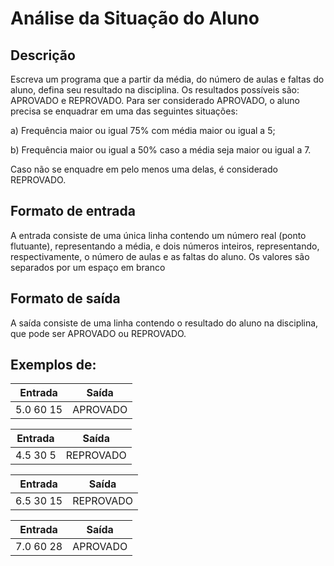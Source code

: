 # Análise da Situação do Aluno


## Descrição

Escreva um programa que a partir da média, do número de aulas e faltas do aluno, defina seu resultado na disciplina. Os resultados possíveis são: APROVADO e REPROVADO. Para ser considerado APROVADO, o aluno precisa se enquadrar em uma das seguintes situações:

a) Frequência maior ou igual 75% com média maior ou igual a 5;

b) Frequência maior ou igual a 50% caso a média seja maior ou igual a 7.

Caso não se enquadre em pelo menos uma delas, é considerado REPROVADO.



## Formato de entrada

A entrada consiste de uma única linha contendo um número real (ponto flutuante), representando a média, e dois números inteiros, representando, respectivamente, o número de aulas e as faltas do aluno. Os valores são separados por um espaço em branco


## Formato de saída

A saída consiste de uma linha contendo o resultado do aluno na disciplina, que pode ser APROVADO ou REPROVADO.


## Exemplos de:


| Entrada | Saída |
| -- | -- |
|5.0 60 15 | APROVADO|

| Entrada | Saída |
| -- | -- |
|4.5 30 5 | REPROVADO |

| Entrada | Saída |
| -- | -- |
|6.5 30 15| REPROVADO|

| Entrada | Saída |
| -- | -- |
|7.0 60 28| APROVADO|
